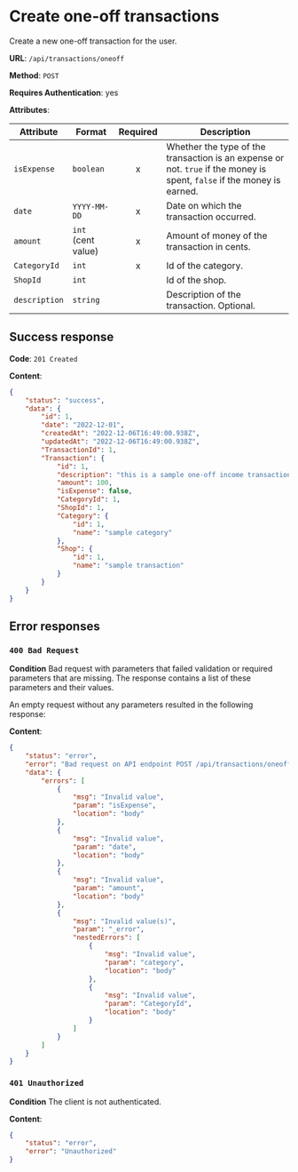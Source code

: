 # Create one-off transactions

Create a new one-off transaction for the user.

**URL**: `/api/transactions/oneoff`

**Method**: `POST`

**Requires Authentication**: yes

**Attributes**:

| Attribute     | Format             | Required | Description                                                                                                             |
| ------------- | ------------------ | :------: | ----------------------------------------------------------------------------------------------------------------------- |
| `isExpense`   | `boolean`          |    x     | Whether the type of the transaction is an expense or not. `true` if the money is spent, `false` if the money is earned. |
| `date`        | `YYYY-MM-DD`       |    x     | Date on which the transaction occurred.                                                                                 |
| `amount`      | `int` (cent value) |    x     | Amount of money of the transaction in cents.                                                                            |
| `CategoryId`  | `int`              |    x     | Id of the category.                                                                                                     |
| `ShopId`      | `int`              |          | Id of the shop.                                                                                                         |
| `description` | `string`           |          | Description of the transaction. Optional.                                                                               |

## Success response

**Code**: `201 Created`

**Content**:

```json
{
    "status": "success",
    "data": {
        "id": 1,
        "date": "2022-12-01",
        "createdAt": "2022-12-06T16:49:00.938Z",
        "updatedAt": "2022-12-06T16:49:00.938Z",
        "TransactionId": 1,
        "Transaction": {
            "id": 1,
            "description": "this is a sample one-off income transaction",
            "amount": 100,
            "isExpense": false,
            "CategoryId": 1,
            "ShopId": 1,
            "Category": {
                "id": 1,
                "name": "sample category"
            },
            "Shop": {
                "id": 1,
                "name": "sample transaction"
            }
        }
    }
}
```

## Error responses

### `400 Bad Request`

**Condition**
Bad request with parameters that failed validation or required parameters that are missing. The response contains a list of these parameters and their values.

An empty request without any parameters resulted in the following response:

**Content**:

```json
{
    "status": "error",
    "error": "Bad request on API endpoint POST /api/transactions/oneoff",
    "data": {
        "errors": [
            {
                "msg": "Invalid value",
                "param": "isExpense",
                "location": "body"
            },
            {
                "msg": "Invalid value",
                "param": "date",
                "location": "body"
            },
            {
                "msg": "Invalid value",
                "param": "amount",
                "location": "body"
            },
            {
                "msg": "Invalid value(s)",
                "param": "_error",
                "nestedErrors": [
                    {
                        "msg": "Invalid value",
                        "param": "category",
                        "location": "body"
                    },
                    {
                        "msg": "Invalid value",
                        "param": "CategoryId",
                        "location": "body"
                    }
                ]
            }
        ]
    }
}
```

### `401 Unauthorized`

**Condition**
The client is not authenticated.

**Content**:

```json
{
    "status": "error",
    "error": "Unauthorized"
}
```
